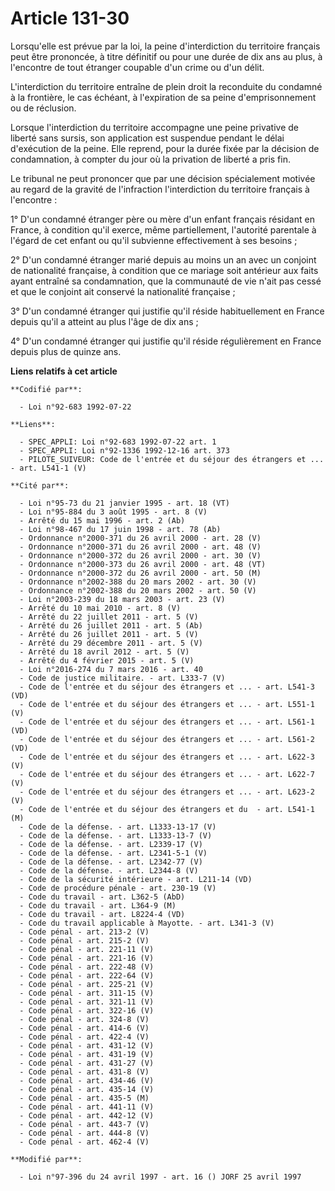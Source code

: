 # Article 131-30

Lorsqu'elle est prévue par la loi, la peine d'interdiction du territoire français peut être prononcée, à titre définitif ou
pour une durée de dix ans au plus, à l'encontre de tout étranger coupable d'un crime ou d'un délit.

L'interdiction du territoire entraîne de plein droit la reconduite du condamné à la frontière, le cas échéant, à l'expiration
de sa peine d'emprisonnement ou de réclusion.

Lorsque l'interdiction du territoire accompagne une peine privative de liberté sans sursis, son application est suspendue
pendant le délai d'exécution de la peine. Elle reprend, pour la durée fixée par la décision de condamnation, à compter du
jour où la privation de liberté a pris fin.

Le tribunal ne peut prononcer que par une décision spécialement motivée au regard de la gravité de l'infraction
l'interdiction du territoire français à l'encontre :

1° D'un condamné étranger père ou mère d'un enfant français résidant en France, à condition qu'il exerce, même partiellement,
l'autorité parentale à l'égard de cet enfant ou qu'il subvienne effectivement à ses besoins ;

2° D'un condamné étranger marié depuis au moins un an avec un conjoint de nationalité française, à condition que ce mariage
soit antérieur aux faits ayant entraîné sa condamnation, que la communauté de vie n'ait pas cessé et que le conjoint ait
conservé la nationalité française ;

3° D'un condamné étranger qui justifie qu'il réside habituellement en France depuis qu'il a atteint au plus l'âge de dix
ans ;

4° D'un condamné étranger qui justifie qu'il réside régulièrement en France depuis plus de quinze ans.

**Liens relatifs à cet article**

	**Codifié par**:

	  - Loi n°92-683 1992-07-22

	**Liens**:

	  - SPEC_APPLI: Loi n°92-683 1992-07-22 art. 1
	  - SPEC_APPLI: Loi n°92-1336 1992-12-16 art. 373
	  - PILOTE_SUIVEUR: Code de l'entrée et du séjour des étrangers et ... - art. L541-1 (V)

	**Cité par**:

	  - Loi n°95-73 du 21 janvier 1995 - art. 18 (VT)
	  - Loi n°95-884 du 3 août 1995 - art. 8 (V)
	  - Arrêté du 15 mai 1996 - art. 2 (Ab)
	  - Loi n°98-467 du 17 juin 1998 - art. 78 (Ab)
	  - Ordonnance n°2000-371 du 26 avril 2000 - art. 28 (V)
	  - Ordonnance n°2000-371 du 26 avril 2000 - art. 48 (V)
	  - Ordonnance n°2000-372 du 26 avril 2000 - art. 30 (V)
	  - Ordonnance n°2000-373 du 26 avril 2000 - art. 48 (VT)
	  - Ordonnance n°2000-372 du 26 avril 2000 - art. 50 (M)
	  - Ordonnance n°2002-388 du 20 mars 2002 - art. 30 (V)
	  - Ordonnance n°2002-388 du 20 mars 2002 - art. 50 (V)
	  - Loi n°2003-239 du 18 mars 2003 - art. 23 (V)
	  - Arrêté du 10 mai 2010 - art. 8 (V)
	  - Arrêté du 22 juillet 2011 - art. 5 (V)
	  - Arrêté du 26 juillet 2011 - art. 5 (Ab)
	  - Arrêté du 26 juillet 2011 - art. 5 (V)
	  - Arrêté du 29 décembre 2011 - art. 5 (V)
	  - Arrêté du 18 avril 2012 - art. 5 (V)
	  - Arrêté du 4 février 2015 - art. 5 (V)
	  - Loi n°2016-274 du 7 mars 2016 - art. 40
	  - Code de justice militaire. - art. L333-7 (V)
	  - Code de l'entrée et du séjour des étrangers et ... - art. L541-3 (VD)
	  - Code de l'entrée et du séjour des étrangers et ... - art. L551-1 (V)
	  - Code de l'entrée et du séjour des étrangers et ... - art. L561-1 (VD)
	  - Code de l'entrée et du séjour des étrangers et ... - art. L561-2 (VD)
	  - Code de l'entrée et du séjour des étrangers et ... - art. L622-3 (V)
	  - Code de l'entrée et du séjour des étrangers et ... - art. L622-7 (V)
	  - Code de l'entrée et du séjour des étrangers et ... - art. L623-2 (V)
	  - Code de l'entrée et du séjour des étrangers et du  - art. L541-1 (M)
	  - Code de la défense. - art. L1333-13-17 (V)
	  - Code de la défense. - art. L1333-13-7 (V)
	  - Code de la défense. - art. L2339-17 (V)
	  - Code de la défense. - art. L2341-5-1 (V)
	  - Code de la défense. - art. L2342-77 (V)
	  - Code de la défense. - art. L2344-8 (V)
	  - Code de la sécurité intérieure - art. L211-14 (VD)
	  - Code de procédure pénale - art. 230-19 (V)
	  - Code du travail - art. L362-5 (AbD)
	  - Code du travail - art. L364-9 (M)
	  - Code du travail - art. L8224-4 (VD)
	  - Code du travail applicable à Mayotte. - art. L341-3 (V)
	  - Code pénal - art. 213-2 (V)
	  - Code pénal - art. 215-2 (V)
	  - Code pénal - art. 221-11 (V)
	  - Code pénal - art. 221-16 (V)
	  - Code pénal - art. 222-48 (V)
	  - Code pénal - art. 222-64 (V)
	  - Code pénal - art. 225-21 (V)
	  - Code pénal - art. 311-15 (V)
	  - Code pénal - art. 321-11 (V)
	  - Code pénal - art. 322-16 (V)
	  - Code pénal - art. 324-8 (V)
	  - Code pénal - art. 414-6 (V)
	  - Code pénal - art. 422-4 (V)
	  - Code pénal - art. 431-12 (V)
	  - Code pénal - art. 431-19 (V)
	  - Code pénal - art. 431-27 (V)
	  - Code pénal - art. 431-8 (V)
	  - Code pénal - art. 434-46 (V)
	  - Code pénal - art. 435-14 (V)
	  - Code pénal - art. 435-5 (M)
	  - Code pénal - art. 441-11 (V)
	  - Code pénal - art. 442-12 (V)
	  - Code pénal - art. 443-7 (V)
	  - Code pénal - art. 444-8 (V)
	  - Code pénal - art. 462-4 (V)

	**Modifié par**:

	  - Loi n°97-396 du 24 avril 1997 - art. 16 () JORF 25 avril 1997
